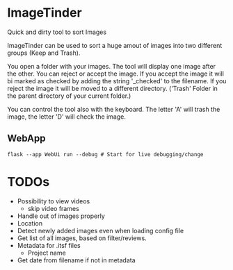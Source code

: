 # ImageTinder
Quick and dirty tool to sort Images

ImageTinder can be used to sort a huge amout of images into two different groups (Keep and Trash).

You open a folder with your images. The tool will display one image after the other.
You can reject or accept the image.
If you accept the image it will bi marked as checked by adding the string '_checked' to the filename.
If you reject the image it will be moved to a different directory. ('Trash' Folder in the parent directory of your current folder.)

You can control the tool also with the keyboard. The letter 'A' will trash the image, the letter 'D' will check the image.

## WebApp

```shell
flask --app WebUi run --debug # Start for live debugging/change
```


# TODOs
- Possibility to view videos
    - skip video frames
- Handle out of images properly
- Location
- Detect newly added images even when loading config file
- Get list of all images, based on filter/reviews.
- Metadata for .itsf files
    - Project name
- Get date from filename if not in metadata
